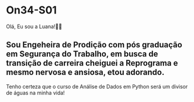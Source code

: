 # On34-S01

 Olá, Eu sou a Luana!👋🏽 
 ## Sou Engeheira de Prodição com pós graduação em Segurança do Trabalho, em busca de transição de carreira cheiguei a Reprograma e mesmo nervosa e ansiosa, etou adorando.  
 Tenho certeza que o curso de Análise de Dados em Python será um divisor de águas na minha vida!
